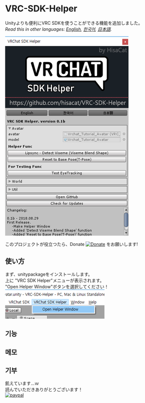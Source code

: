 VRC-SDK-Helper
============
Unityよりも便利にVRC SDKを使うことができる機能を追加しました。<br>
*Read this in other languages: [English](README.md), [한국어](README.ko.md), [日本語](README.ja.md).*

![](Media/WindowPreview.png)

このプロジェクトが役立つたら、Donate [![Donate](https://img.shields.io/badge/Donate-PayPal-green.svg)](https://www.paypal.com/cgi-bin/webscr?cmd=_s-xclick&hosted_button_id=VY9PA73VKC4ZS) をお願いします!

## 使い方
まず、unitypackageをインストールします。<br>
上に "VRC SDK Helper"メニューが表示されます。<br>
"Open Helper Window"ボタンを選択してください！<br>
![](Media/MenuItem.png)

## 기능

## 메모

## 기부
飢えています...ｗ<br>
読んでいただきありがとうございます！<br>
[![paypal](https://www.paypalobjects.com/en_US/i/btn/btn_donateCC_LG.gif)](https://www.paypal.com/cgi-bin/webscr?cmd=_s-xclick&hosted_button_id=VY9PA73VKC4ZS)